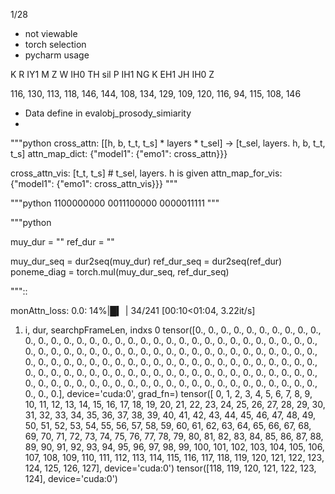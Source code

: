 1/28
- not viewable
- torch selection
- pycharm usage



K R IY1 M Z W IH0 TH sil P IH1 NG K EH1 JH IH0 Z

116, 130, 113, 118, 146, 144, 108, 134, 129, 109, 120, 116, 94, 115, 108, 146



- Data define in evalobj_prosody_simiarity
- 
"""python
cross_attn: [[h, b, t_t, t_s] * layers * t_sel]  ->  [t_sel, layers. h, b, t_t, t_s]
attn_map_dict: {"model1": {"emo1": cross_attn}}}

cross_attn_vis: [t_t, t_s]   # t_sel, layers. h is given
attn_map_for_vis: {"model1": {"emo1": cross_attn_vis}}}
"""

"""python
1100000000
0011100000
0000011111
"""

"""python

muy_dur = ""
ref_dur = ""

muy_dur_seq = dur2seq(muy_dur)
ref_dur_seq = dur2seq(ref_dur)
poneme_diag = torch.mul(muy_dur_seq, ref_dur_seq)


"""::


monAttn_loss: 0.0:  14%|█▍        | 34/241 [00:10<01:04,  3.22it/s]
1. i, dur, searchpFrameLen, indxs 0 tensor([0., 0., 0., 0., 0., 0., 0., 0., 0., 0., 0., 0., 0., 0., 0., 0., 0., 0., 0., 0., 0., 0., 0., 0.,
        0., 0., 0., 0., 0., 0., 0., 0., 0., 0., 0., 0., 0., 0., 0., 0., 0., 0., 0., 0., 0., 0., 0., 0.,
        0., 0., 0., 0., 0., 0., 0., 0., 0., 0., 0., 0., 0., 0., 0., 0., 0., 0., 0., 0., 0., 0., 0., 0.,
        0., 0., 0., 0., 0., 0., 0., 0., 0., 0., 0., 0., 0., 0., 0., 0., 0., 0., 0., 0., 0., 0., 0., 0.,
        0., 0., 0., 0., 0., 0., 0., 0., 0., 0., 0., 0., 0., 0., 0., 0., 0., 0., 0., 0., 0., 0., 0., 0.,
        0., 0., 0., 0., 0., 0., 0., 0.], device='cuda:0',
       grad_fn=<SelectBackward0>) tensor([  0,   1,   2,   3,   4,   5,   6,   7,   8,   9,  10,  11,  12,  13,
         14,  15,  16,  17,  18,  19,  20,  21,  22,  23,  24,  25,  26,  27,
         28,  29,  30,  31,  32,  33,  34,  35,  36,  37,  38,  39,  40,  41,
         42,  43,  44,  45,  46,  47,  48,  49,  50,  51,  52,  53,  54,  55,
         56,  57,  58,  59,  60,  61,  62,  63,  64,  65,  66,  67,  68,  69,
         70,  71,  72,  73,  74,  75,  76,  77,  78,  79,  80,  81,  82,  83,
         84,  85,  86,  87,  88,  89,  90,  91,  92,  93,  94,  95,  96,  97,
         98,  99, 100, 101, 102, 103, 104, 105, 106, 107, 108, 109, 110, 111,
        112, 113, 114, 115, 116, 117, 118, 119, 120, 121, 122, 123, 124, 125,
        126, 127], device='cuda:0') tensor([118, 119, 120, 121, 122, 123, 124], device='cuda:0')